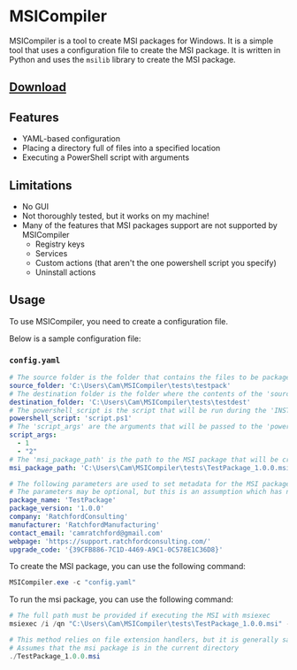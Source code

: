 # MSICompiler

MSICompiler is a tool to create MSI packages for Windows. 
It is a simple tool that uses a configuration file to create the MSI package. 
It is written in Python and uses the `msilib` library to create the MSI package.

## [Download](https://github.com/camratchford/MSICompiler/releases/download/0.1.0/MSICompiler.zip)

## Features

- YAML-based configuration
- Placing a directory full of files into a specified location
- Executing a PowerShell script with arguments

## Limitations

- No GUI
- Not thoroughly tested, but it works on my machine!
- Many of the features that MSI packages support are not supported by MSICompiler
  - Registry keys
  - Services
  - Custom actions (that aren't the one powershell script you specify)
  - Uninstall actions

## Usage

To use MSICompiler, you need to create a configuration file.

Below is a sample configuration file: 

### `config.yaml`

```yaml
# The source folder is the folder that contains the files to be packaged into the MSI
source_folder: 'C:\Users\Cam\MSICompiler\tests\testpack'
# The destination folder is the folder where the contents of the 'source_folder' will be copied to during the 'INSTALL' action
destination_folder: 'C:\Users\Cam\MSICompiler\tests\testdest'
# The powershell_script is the script that will be run during the 'INSTALL' action. This script must be located within the 'source_folder'
powershell_script: 'script.ps1'
# The 'script_args' are the arguments that will be passed to the 'powershell_script'. All values are later cast to strings
script_args:
  - 1
  - "2"
# The 'msi_package_path' is the path to the MSI package that will be created
msi_package_path: 'C:\Users\Cam\MSICompiler\tests\TestPackage_1.0.0.msi'

# The following parameters are used to set metadata for the MSI package.
# The parameters may be optional, but this is an assumption which has not been tested as of yet.
package_name: 'TestPackage'
package_version: '1.0.0'
company: 'RatchfordConsulting'
manufacturer: 'RatchfordManufacturing'
contact_email: 'camratchford@gmail.com'
webpage: 'https://support.ratchfordconsulting.com/'
upgrade_code: '{39CFB886-7C1D-4469-A9C1-0C578E1C36D8}'
```

To create the MSI package, you can use the following command:
```powershell
MSICompiler.exe -c "config.yaml"
```

To run the msi package, you can use the following command:
```powershell
# The full path must be provided if executing the MSI with msiexec
msiexec /i /qn "C:\Users\Cam\MSICompiler\tests\TestPackage_1.0.0.msi" -log "install.log"

# This method relies on file extension handlers, but it is generally safe to assume that .msi is mapped correctly
# Assumes that the msi package is in the current directory
./TestPackage_1.0.0.msi
```
